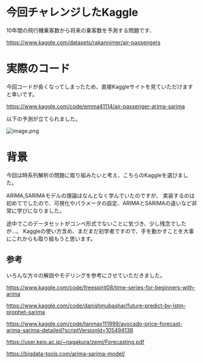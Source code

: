 
# 今回チャレンジしたKaggle

10年間の飛行機乗客数から将来の乗客数を予測する問題です、

https://www.kaggle.com/datasets/rakannimer/air-passengers


# 実際のコード

今回コードが長くなってしまったため、直接Kaggleサイトを見ていただけますと幸いです。

https://www.kaggle.com/code/emma41114/air-passenger-arima-sarima

以下の予測が立てられました。


![image.png](https://qiita-image-store.s3.ap-northeast-1.amazonaws.com/0/3780099/4b3d7b27-e237-c152-2ee8-2a445296afea.png)


# 背景

今回は時系列解析の問題に取り組みたいと考え、こちらのKaggleを選びました。

ARIMA,SARIMAモデルの理論はなんとなく学んでいたのですが、
実装するのは初めてでしたので、可視化やパラメータの設定、ARIMAとSARIMAの違いなど非常に学びになりました。

途中でこのデータセットがコンペ形式でないことに気づき、少し残念でしたが…。
Kaggleの使い方含め、まだまだ初学者ですので、手を動かすことを大事にこれからも取り組もうと思います。

## 参考

いろんな方々の解説やモデリングを参考にさせていただきました。

https://www.kaggle.com/code/freespirit08/time-series-for-beginners-with-arima

https://www.kaggle.com/code/danishmubashar/future-predict-by-lstm-prophet-sarima

https://www.kaggle.com/code/tanmay111999/avocado-price-forecast-arima-sarima-detailed?scriptVersionId=105494138

https://user.keio.ac.jp/~nagakura/zemi/Forecasting.pdf

https://bigdata-tools.com/arima-sarima-model/


